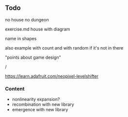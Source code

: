 ## Todo

no house no dungeon

exercise.md
house with diagram

name in shapes

also example with count and with random if it's not in there

"points about game design"

/

https://learn.adafruit.com/neopixel-levelshifter


### Content
- nonlinearity expansion?
- recombination with new library
- emergence with new library
